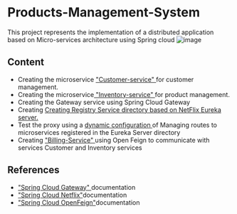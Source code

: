# Products-Management-System
 This project represents the implementation of a distributed application based on Micro-services architecture using Spring cloud
 ![image](https://user-images.githubusercontent.com/40744191/221363739-98400bf1-589d-4493-9d0a-1901934e5343.png)
<h2>Content</h2>
 <ul>
  <li> Creating the microservice <a href="https://github.com/abir9hassini/tp_springCloud/tree/main/customer-service">  "Customer-service" </a>for customer management.</li>
  <li> Creating the microservice<a href="https://github.com/abir9hassini/tp_springCloud/tree/main/inventory-service"> "Inventory-service" </a>for product management.</li>
 <li>Creating the Gateway service using Spring Cloud Gateway</li>
 <li> Creating <a href="https://github.com/abir9hassini/tp_springCloud/blob/main/eureka-discovery/src/main/java/com/sid/eurekadiscovery/EurekaDiscoveryApplication.java"> Creating Registry Service directory based on NetFlix Eureka server. </a></li>
  <li> Test the proxy using a <a href="https://github.com/abir9hassini/tp_springCloud/blob/main/gateway/src/main/java/org/sid/gateway/GatewayApplication.java">dynamic configuration </a>of
Managing routes to microservices registered in
the Eureka Server directory</li>
  <li> Creating <a href="https://github.com/abir9hassini/tp_springCloud/tree/main/billing-service"> "Billing-Service" </a>using Open Feign to communicate with services
Customer and Inventory services</li>

 </ul>

<h2>References</h2>
<ul>
 <li><a href="https://cloud.spring.io/spring-cloud-netflix/reference/html/](https://cloud.spring.io/spring-cloud-gateway/reference/html/">"Spring Cloud Gateway" </a>documentation</li>
 <li><a href="https://cloud.spring.io/spring-cloud-netflix/reference/html/">"Spring Cloud Netflix"</a>documentation</li>
 <li><a href="https://cloud.spring.io/spring-cloud-netflix/reference/html/](https://cloud.spring.io/spring-cloud-openfeign/reference/html/">"Spring Cloud OpenFeign"</a>documentation</li>
</ul>
